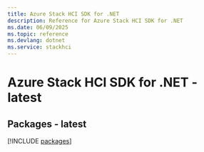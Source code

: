 ```yaml
---
title: Azure Stack HCI SDK for .NET
description: Reference for Azure Stack HCI SDK for .NET
ms.date: 06/09/2025
ms.topic: reference
ms.devlang: dotnet
ms.service: stackhci
---
```

# Azure Stack HCI SDK for .NET - latest
## Packages - latest
[!INCLUDE [packages](stack-hci-index.md)]